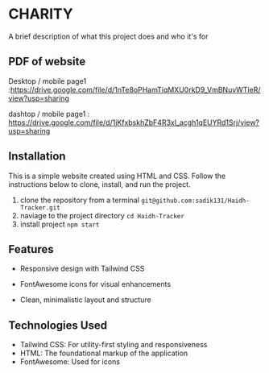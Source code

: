 
# CHARITY

A brief description of what this project does and who it's for


## PDF of website

Desktop / mobile page1 :https://drive.google.com/file/d/1nTe8oPHamTiqMXU0rkD9_VmBNuvWTieR/view?usp=sharing

dashtop / mobile page1 : https://drive.google.com/file/d/1jKfxbskhZbF4R3xl_acgh1qEUYRd1Srj/view?usp=sharing

## Installation

This is a simple website created using HTML and CSS. Follow the instructions below to clone, install, and run the project.

 1. clone the repository from a terminal `git@github.com:sadik131/Haidh-Tracker.git`
 2. naviage to the project directory  `cd Haidh-Tracker`
 3. install project `npm start`

## Features

* Responsive design with Tailwind CSS

* FontAwesome icons for visual enhancements

* Clean, minimalistic layout and structure

## Technologies Used

* Tailwind CSS: For utility-first styling and responsiveness
* HTML: The foundational markup of the application
* FontAwesome: Used for icons
    
